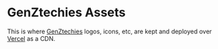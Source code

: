 # GenZtechies Assets

This is where [GenZtechies](http://genztechies.com/) logos, icons, etc, are kept and deployed over [Vercel](https://vercel.com) as a CDN.

